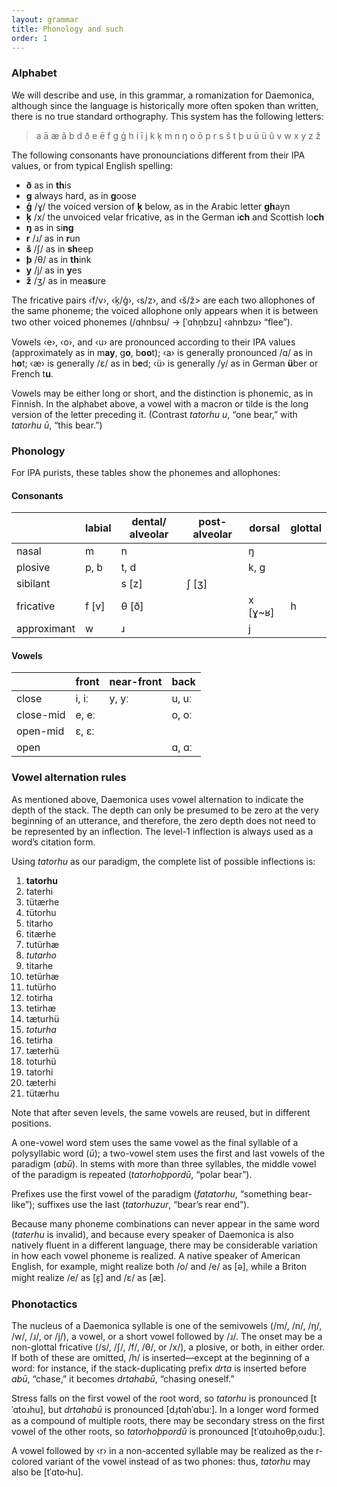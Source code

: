 ```yaml
---
layout: grammar
title: Phonology and such
order: 1
---
```


### Alphabet

We will describe and use, in this
grammar, a romanization for Daemonica, although since
the language is historically more often spoken than written,
there is no true standard orthography. This system has the
following letters:

> a ā æ ã b d ð e ē f g ģ h i ī j k ķ m n ŋ o ō p r s š t þ u ū ü
  ũ v w x y z ž

The following consonants have pronounciations different from
their IPA values, or from typical English spelling:

- **ð** as in **th**is
- **g** always hard, as in **g**oose
- **ģ** /ɣ/ the voiced version of **ķ** below, as in the
    Arabic letter **gh**ayn
- **ķ** /x/ the unvoiced velar fricative, as in the
    German i**ch** and Scottish
    lo**ch**
- **ŋ** as in si**ng**
- **r** /ɹ/ as in **r**un
- **š** /ʃ/ as in **sh**eep
- **þ** /θ/ as in **th**ink
- **y** /j/ as in **y**es
- **ž** /ʒ/ as in mea**s**ure

The fricative pairs ‹f/v›, ‹ķ/ģ›, ‹s/z›, and ‹š/ž> are each two
allophones of the same phoneme; the voiced allophone only appears
when it is between two other voiced phonemes (/ɑhnbsu/ →
[ˈɑhn̩bzu] ‹ahnbzu› “flee”).

Vowels ‹e›, ‹o›,
and ‹u› are pronounced according to their IPA values
(approximately as in
m**ay**, g**o**,
b**oo**t); ‹a› is
generally pronounced /ɑ/ as in h**o**t; ‹æ› is
generally /ɛ/ as in
b**e**d; ‹ü› is generally /y/ as in German
**ü**ber or French t**u**.

Vowels may be either long or short, and the distinction is
phonemic, as in Finnish. In the alphabet above, a vowel with a
macron or tilde is the long version of the letter preceding it.
(Contrast
_tatorhu u_, “one bear,” with _tatorhu ū_, “this
bear.”)

### Phonology

For IPA purists, these tables show the phonemes and allophones:

#### Consonants

| |labial|dental/ alveolar|post-alveolar|dorsal|glottal|
|-|------|----------------|-------------|------|-------|
|nasal|m | n              |             | ŋ    |       |
|plosive|p, b| t, d       |             | k, g |       |
|sibilant|| s [z]         | ʃ [ʒ] | | |
|fricative| f [v] | θ [ð] | | x [ɣ~ʁ] | h
|approximant | w | ɹ | | j

#### Vowels

| | front | near-front | back |
|-|-|-|-|
|close|i, iː|y, yː|u, uː|
|close-mid|e, eː||o, oː|
|open-mid|ɛ, ɛː|||
|open|||ɑ, ɑː|


### Vowel alternation rules

As mentioned above, Daemonica uses vowel alternation to indicate
the depth of the stack. The depth can only be presumed to be zero
at the very beginning of an utterance, and therefore, the zero
depth does not need to be represented by an inflection. The level-1
inflection is always used as a word’s citation form.

Using _tatorhu_ as our paradigm, the complete list of possible
inflections is:

1. **tatorhu**
2. taterhi
3. tütærhe
4. tütorhu
5. titarho
6. titærhe
7. tutürhæ
8. _tutarho_
9. titarhe
10. tetürhæ
11. tutürho
12. totirha
13. tetirhæ
14. tæturhü
15. _toturha_
16. tetirha
17. tæterhü
18. toturhü
19. tatorhi
20. tæterhi
21. tütærhu

Note that after seven levels, the same vowels are reused, but in different positions.

A one-vowel word stem uses the same vowel as the final
syllable of a polysyllabic word (_ū_); a two-vowel stem
uses the first and last vowels of the paradigm (_abū_).
In stems with more than three syllables,
the middle vowel of the paradigm is repeated
(_tatorhoþpordū_, “polar bear”).

Prefixes use the first vowel of the paradigm (_fatatorhu_,
“something bear-like”); suffixes use the last
(_tatorhuzur_, “bear’s rear end”).

Because many phoneme combinations
can never appear in the same word (_taterhu_ is invalid),
and because every
speaker of
Daemonica is also natively fluent in a different language, there
may be considerable variation in how each vowel
phoneme is realized. A native speaker of American English, for
example, might realize both /o/ and /e/ as
[ə], while a Briton might realize /e/ as [ɛ̝] and /ɛ/ as [æ].

### Phonotactics

The nucleus of a Daemonica syllable is one of the
semivowels (/m/, /n/, /ŋ/, /w/, /ɹ/, or /j/), a vowel, or a
short vowel followed by /ɹ/.
The onset may be a non-glottal fricative
(/s/, /ʃ/, /f/, /θ/, or /x/), a plosive, or both, in either
order. If both of these are omitted, /h/ is inserted—except at
the beginning of a word: for instance, if the stack-duplicating
prefix _drta_ is inserted before _abū_, “chase,” it
becomes _drtahabū_, “chasing oneself.”

Stress falls on the first vowel of the root word, so
_tatorhu_ is pronounced [tˈɑtoɹhu], but _drtahabū_
is pronounced [dɹ̩tɑhˈɑbuː]. In a longer word formed as a compound
of multiple roots, there may be secondary stress on the first
vowel of the other roots, so _tatorhoþpordū_
is pronounced [tˈɑtoɹhoθpˌoɹduː].

A vowel followed by ‹r› in a non-accented syllable may be realized
as the r-colored variant of the vowel instead of as two phones:
thus, _tatorhu_ may also be [tˈɑto˞hu].

